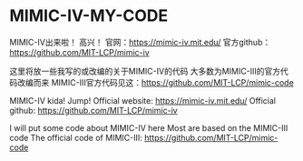 # MIMIC-IV-MY-CODE

MIMIC-IV出来啦！
高兴！
官网：https://mimic-iv.mit.edu/
官方github：https://github.com/MIT-LCP/mimic-iv


这里将放一些我写的或改编的关于MIMIC-IV的代码
大多数为MIMIC-III的官方代码改编而来
MIMIC-III官方代码见这：https://github.com/MIT-LCP/mimic-code


MIMIC-IV kida!
Jump!
Official website: https://mimic-iv.mit.edu/
Official github: https://github.com/MIT-LCP/mimic-iv


I will put some code about MIMIC-IV here
Most are based on the MIMIC-III code
The official code of MIMIC-III: https://github.com/MIT-LCP/mimic-code
